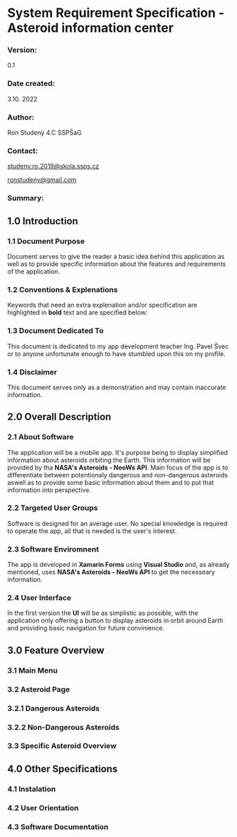 # System Requirement Specification - Asteroid information center
### Version:
0.1
### Date created:
3.10. 2022
### Author:
Ron Studený 4.C SSPŠaG
### Contact:
studeny.ro.2019@skola.ssps.cz

ronstudeny@gmail.com

### Summary:
## 1.0 Introduction
### 1.1 Document Purpose
Document serves to give the reader a basic idea behind this application as well as to provide specific information about the features and requirements of the application.
### 1.2 Conventions & Explenations
Keywords that need an extra explenation and/or specification are highlighted in **bold** text and are specified below:

### 1.3 Document Dedicated To
This document is dedicated to my app development teacher Ing. Pavel Švec or to anyone unfortunate enough to have stumbled upon this on my profile.
### 1.4 Disclaimer
This document serves only as a demonstration and may contain inaccurate information.

## 2.0 Overall Description
### 2.1 About Software 
The application will be a mobile app. It's purpose being to display simplified information about asteroids orbiting the Earth. This information will be provided by tha **NASA's Asteroids - NeoWs API**. Main focus of the app is to differentiate between potentionaly dangerous and non-dangerous asteroids aswell as to provide some basic information about them and to put that information into perspective. 
### 2.2 Targeted User Groups
Software is designed for an average user. No special knowledge is required to operate the app, all that is needed is the user's interest. 
### 2.3 Software Enviromnent
The app is developed in **Xamarin Forms** using **Visual Studio** and, as already mentioned, uses **NASA's Asteroids - NeoWs API** to get the necesseary information.   
### 2.4 User Interface
In the first version the **UI** will be as simplistic as possible, with the application only offering a button to display asteroids in orbit around Earth and providing basic navigation for future convinience.

## 3.0 Feature Overview
### 3.1 Main Menu
### 3.2 Asteroid Page
### 3.2.1 Dangerous Asteroids
### 3.2.2 Non-Dangerous Asteroids
### 3.3 Specific Asteroid Overview

## 4.0 Other Specifications
### 4.1 Instalation
### 4.2 User Orientation
### 4.3 Software Documentation
